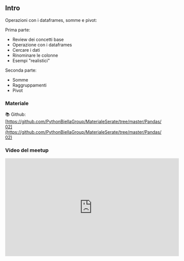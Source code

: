 ## Intro

Operazioni con i dataframes, somme e pivot:

Prima parte:
* Review dei concetti base
* Operazione con i dataframes
* Cercare i dati
* Rinominare le colonne
* Esempi "realistici"

Seconda parte:
* Somme
* Raggruppamenti
* Pivot

### Materiale

📚 Github:
[https://github.com/PythonBiellaGroup/MaterialeSerate/tree/master/Pandas/02](https://github.com/PythonBiellaGroup/MaterialeSerate/tree/master/Pandas/02)

### Video del meetup

<iframe width="560" height="315" src="https://www.youtube.com/embed/OqvaZsYXAdk?si=GJmp4i5OetXxGTmV" title="YouTube video player" frameborder="0" allow="accelerometer; autoplay; clipboard-write; encrypted-media; gyroscope; picture-in-picture; web-share" allowfullscreen></iframe>
